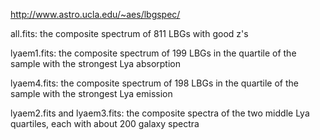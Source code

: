
http://www.astro.ucla.edu/~aes/lbgspec/

all.fits: the composite spectrum of 811 LBGs with good z's

lyaem1.fits: the composite spectrum of 199 LBGs in the quartile of the
sample with the strongest Lya absorption

lyaem4.fits: the composite spectrum of 198 LBGs in the quartile of the
sample with the strongest Lya emission

lyaem2.fits and lyaem3.fits: the composite spectra of the two middle Lya
quartiles, each with about 200 galaxy spectra

